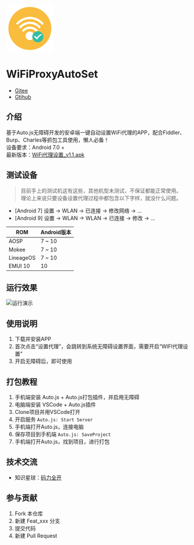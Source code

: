 ![运行演示](./icon-128.png)

# WiFiProxyAutoSet

- [Gitee](https://gitee.com/westinyang/WiFiProxyAutoSet) 
- [Gtihub](https://github.com/westinyang/WiFiProxyAutoSet)

## 介绍

基于Auto.js无障碍开发的安卓端一键自动设置WiFi代理的APP，配合Fiddler、Burp、Charles等抓包工具使用，懒人必备！  
设备要求：Android 7.0 +  
最新版本：[WiFi代理设置_v1.1.apk](https://gitee.com/westinyang/WiFiProxyAutoSet/attach_files/477139/download)

## 测试设备

> 目前手上的测试机这有这些，其他机型未测试，不保证都能正常使用。  
> 理论上来说只要设备设置代理过程中都包含以下字样，就没什么问题。  
- [Android 7] 设置 -> WLAN -> 已连接 -> 修改网络 -> ...
- [Android 9] 设置 -> WLAN -> WLAN -> 已连接 -> 修改 -> ...  

| ROM  | Android版本  |
| ------------ | ------------ |
| AOSP  | 7 ~ 10  |
| Mokee  | 7 ~ 10  |
| LineageOS  | 7 ~ 10  |
| EMUI 10  | 10  |

## 运行效果

![运行演示](./screenshot/2.gif)

## 使用说明

1.  下载并安装APP
2.  首次点击“设置代理”，会跳转到系统无障碍设置界面，需要开启“WIFI代理设置”
3.  开启无障碍后，即可使用

## 打包教程

1.  手机端安装 Auto.js + Auto.js打包插件，并启用无障碍
2.  电脑端安装 VSCode + Auto.js插件
3.  Clone项目并用VSCode打开
4.  开启服务 `Auto.js: Start Server`
5.  手机端打开Auto.js，连接电脑
6.  保存项目到手机端 `Auto.js: SaveProject`
7.  手机端打开Auto.js，找到项目，进行打包

## 技术交流

- 知识星球：[码力全开](https://docs.qq.com/doc/DQVlkcnlQUEFiQ3Rl)

## 参与贡献

1.  Fork 本仓库
2.  新建 Feat_xxx 分支
3.  提交代码
4.  新建 Pull Request